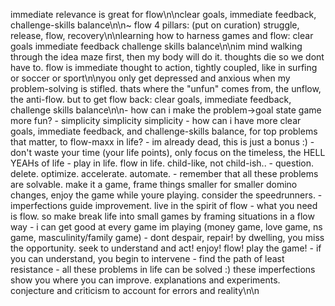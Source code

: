 immediate relevance is great for flow\n\nclear goals, immediate feedback, challenge-skills balance\n\n~ flow 4 pillars: (put on curation) struggle, release, flow, recovery\n\nlearning how to harness games and flow: clear goals immediate feedback challenge skills balance\n\nim mind walking through the idea maze first, then my body will do it. thoughts die so we dont have to. flow is immediate thought to action, tightly coupled, like in surfing or soccer or sport\n\nyou only get depressed and anxious when my problem-solving is stifled. thats where the "unfun" comes from, the unflow, the anti-flow. but to get flow back: clear goals, immediate feedback, challenge skills balance\n\n- how can i make the problem->goal state game more fun? - simplicity simplicity simplicity - how can i have more clear goals, immediate feedback, and challenge-skills balance, for top problems that matter, to flow-maxx in life? - im already dead, this is just a bonus :) - don't waste your time (your life points), only focus on the timeless, the HELL YEAHs of life - play in life. flow in life. child-like, not child-ish.. - question. delete. optimize. accelerate. automate. - remember that all these problems are solvable. make it a game, frame things smaller for smaller domino changes, enjoy the game while youre playing. consider the speedrunners. - imperfections guide improvement. live in the spirit of flow - what you need is flow. so make break life into small games by framing situations in a flow way - i can get good at every game im playing (money game, love game, ns game, masculinity/family game) - dont despair, repair! by dwelling, you miss the opportunity. seek to understand and act! enjoy! flow! play the game! - if you can understand, you begin to intervene - find the path of least resistance - all these problems in life can be solved :) these imperfections show you where you can improve. explanations and experiments. conjecture and criticism to account for errors and reality\n\n